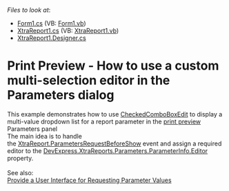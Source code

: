 <!-- default file list -->
*Files to look at*:

* [Form1.cs](./CS/WindowsApplication1/Form1.cs) (VB: [Form1.vb](./VB/WindowsApplication1/Form1.vb))
* [XtraReport1.cs](./CS/WindowsApplication1/XtraReport1.cs) (VB: [XtraReport1.vb](./VB/WindowsApplication1/XtraReport1.vb))
* [XtraReport1.Designer.cs](./CS/WindowsApplication1/XtraReport1.Designer.cs)
<!-- default file list end -->
# Print Preview - How to use a custom multi-selection editor in the Parameters dialog


<p>This example demonstrates how to use <a href="https://docs.devexpress.com/WindowsForms/DevExpress.XtraEditors.CheckedComboBoxEdit">CheckedComboBoxEdit</a> to display a multi-value dropdown list for a report parameter in the <a href="https://docs.devexpress.com/XtraReports/10707/Create-End-User-Reporting-Applications/WinForms-Reporting/Print-Preview">print preview</a> Parameters panel <br />
The main idea is to handle the <a href="https://docs.devexpress.com/XtraReports/DevExpress.XtraReports.UI.XtraReport.ParametersRequestBeforeShow">XtraReport.ParametersRequestBeforeShow</a> event and assign a required editor to the <a href="https://docs.devexpress.com/CoreLibraries/DevExpress.XtraReports.Parameters.ParameterInfo.Editor">DevExpress.XtraReports.Parameters.ParameterInfo.Editor</a> property.<br /><br />See also:<br /><a href="https://documentation.devexpress.com/#XtraReports/CustomDocument10000">Provide a User Interface for Requesting Parameter Values</a></p>

<br/>


